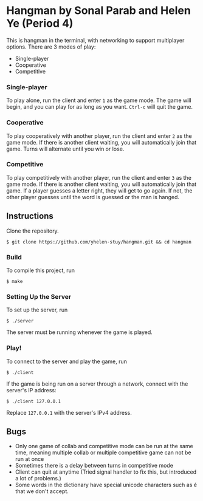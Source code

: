 # Hangman by Sonal Parab and Helen Ye (Period 4)

This is hangman in the terminal, with networking to support multiplayer options.
There are 3 modes of play:
* Single-player
* Cooperative
* Competitive

### Single-player

To play alone, run the client and enter `1` as the game mode.
The game will begin, and you can play for as long as you want.
`Ctrl-c` will quit the game.

### Cooperative

To play cooperatively with another player, run the client and enter `2` as the game mode.
If there is another client waiting, you will automatically join that game.
Turns will alternate until you win or lose.

### Competitive

To play competitively with another player, run the client and enter `3` as the game mode.
If there is another cilent waiting, you will automatically join that game.
If a player guesses a letter right, they will get to go again.
If not, the other player guesses until the word is guessed or the man is hanged.

## Instructions

Clone the repository.

```
$ git clone https://github.com/yhelen-stuy/hangman.git && cd hangman
```

### Build

To compile this project, run

```
$ make
```

### Setting Up the Server

To set up the server, run

```
$ ./server
```

The server must be running whenever the game is played.

### Play!

To connect to the server and play the game, run

```
$ ./client
```

If the game is being run on a server through a network, connect with the server's IP address:

```
$ ./client 127.0.0.1
```

Replace `127.0.0.1` with the server's IPv4 address.

## Bugs

* Only one game of collab and competitive mode can be run at the same time, meaning multiple collab or multiple competitive game can not be run at once
* Sometimes there is a delay between turns in competitive mode
* Client can quit at anytime (Tried signal handler to fix this, but introduced a lot of problems.)
* Some words in the dictionary have special unicode characters such as é that we don't accept.

